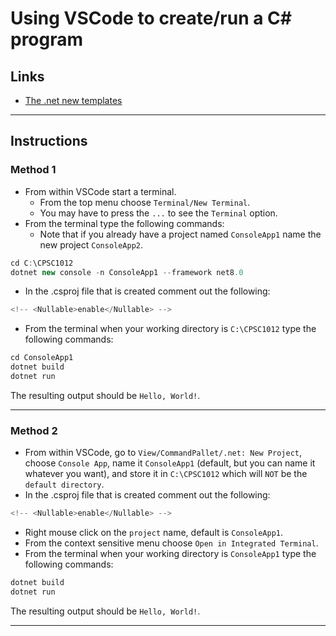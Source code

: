 <base target="_blank">

# Using VSCode to create/run a C# program

## Links

- [The .net new templates](https://learn.microsoft.com/en-us/dotnet/core/tools/dotnet-new)

---

## Instructions

### Method 1

- From within VSCode start a terminal.
  - From the top menu choose `Terminal/New Terminal`.
  - You may have to press the `...` to see the `Terminal` option.
- From the terminal type the following commands:
  - Note that if you already have a project named `ConsoleApp1` name the new project `ConsoleApp2`.

```csharp
cd C:\CPSC1012
dotnet new console -n ConsoleApp1 --framework net8.0
```
- In the .csproj file that is created comment out the following:
```csharp
<!-- <Nullable>enable</Nullable> -->
```

- From the terminal when your working directory is `C:\CPSC1012` type the following commands:
```csharp
cd ConsoleApp1
dotnet build
dotnet run
```

The resulting output should be `Hello, World!`.

---

### Method 2

- From within VSCode, go to `View/CommandPallet/.net: New Project`, choose `Console App`, name it `ConsoleApp1` (default, but you can name it whatever you want), and store it in `C:\CPSC1012` which will `NOT` be the `default directory`.
- In the .csproj file that is created comment out the following:
```csharp
<!-- <Nullable>enable</Nullable> -->
```
- Right mouse click on the `project` name, default is `ConsoleApp1`.
- From the context sensitive menu choose `Open in Integrated Terminal`.
- From the terminal when your working directory is `ConsoleApp1` type the following commands:
```csharp
dotnet build
dotnet run
```

The resulting output should be `Hello, World!`.

---



